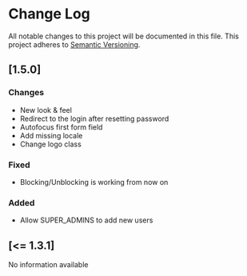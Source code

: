 # Change Log
All notable changes to this project will be documented in this file.
This project adheres to [Semantic Versioning](http://semver.org/).

## [1.5.0]
### Changes
* New look & feel
* Redirect to the login after resetting password
* Autofocus first form field
* Add missing locale
* Change logo class

### Fixed
* Blocking/Unblocking is working from now on

### Added
* Allow SUPER_ADMINS to add new users

## [<= 1.3.1]
No information available
